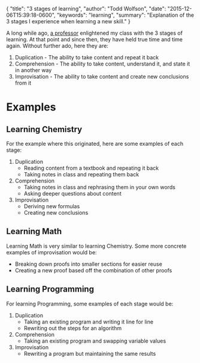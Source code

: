{
  "title": "3 stages of learning",
  "author": "Todd Wolfson",
  "date": "2015-12-06T15:39:18-0600",
  "keywords": "learning",
  "summary": "Explanation of the 3 stages I experience when learning a new skill."
}

A long while ago, [a professor][Professor Dix] enlightened my class with the 3 stages of learning. At that point and since then, they have held true time and time again. Without further ado, here they are:

1. Duplication - The ability to take content and repeat it back
2. Comprehension - The ability to take content, understand it, and state it in another way
3. Improvisation - The ability to take content and create new conclusions from it

[Professor Dix]: https://www.binghamton.edu/chemistry/people/dix/dix.html

# Examples
## Learning Chemistry
For the example where this originated, here are some examples of each stage:

1. Duplication
    - Reading content from a textbook and repeating it back
    - Taking notes in class and repeating them back
2. Comprehension
    - Taking notes in class and rephrasing them in your own words
    - Asking deeper questions about content
3. Improvisation
    - Deriving new formulas
    - Creating new conclusions

## Learning Math
Learning Math is very similar to learning Chemistry. Some more concrete examples of improvisation would be:

- Breaking down proofs into smaller sections for easier reuse
- Creating a new proof based off the combination of other proofs

## Learning Programming
For learning Programming, some examples of each stage would be:

1. Duplication
    - Taking an existing program and writing it line for line
    - Rewriting out the steps for an algorithm
2. Comprehension
    - Taking an existing program and swapping variable values
3. Improvisation
    - Rewriting a program but maintaining the same results
